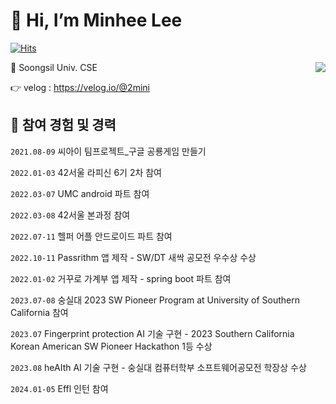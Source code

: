 # 👋 Hi, I’m Minhee Lee
[![Hits](https://hits.seeyoufarm.com/api/count/incr/badge.svg?url=https%3A%2F%2Fgithub.com%2Fhaesoo9410&count_bg=%23EB8B10&title_bg=%23684327&icon=&icon_color=%23E7E7E7&title=VISIT&edge_flat=false)](https://github.com/haesoo9410)

<img align='right' src="http://mazassumnida.wtf/api/v2/generate_badge?boj=minhee020">

🏫 Soongsil Univ. CSE
  
👉 velog : https://velog.io/@2mini   

## 🕋 참여 경험 및 경력

`2021.08-09` 씨아이 팀프로젝트_구글 공룡게임 만들기

`2022.01-03` 42서울 라피신 6기 2차 참여

`2022.03-07` UMC android 파트 참여

`2022.03-08` 42서울 본과정 참여

`2022.07-11` 헬퍼 어플 안드로이드 파트 참여

`2022.10-11` Passrithm 앱 제작 - SW/DT 새싹 공모전 우수상 수상

`2022.01-02` 거꾸로 가계부 앱 제작 - spring boot 파트 참여

`2023.07-08` 숭실대 2023 SW Pioneer Program at University of Southern California 참여

`2023.07` Fingerprint protection AI 기술 구현 - 2023 Southern California Korean American SW Pioneer Hackathon 1등 수상

`2023.08` heAIth AI 기술 구현 - 숭실대 컴퓨터학부 소프트웨어공모전 학장상 수상

`2024.01-05` Effl 인턴 참여
